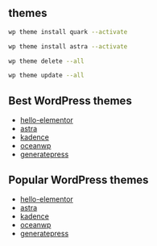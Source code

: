 ## themes
```bash
wp theme install quark --activate

wp theme install astra --activate

wp theme delete --all

wp theme update --all
```


## Best WordPress themes
- [hello-elementor](https://wordpress.org/themes/hello-elementor/)
- [astra](https://wordpress.org/themes/astra/)
- [kadence](https://wordpress.org/themes/kadence/)
- [oceanwp](https://wordpress.org/themes/oceanwp/)
- [generatepress](https://wordpress.org/themes/generatepress/)



## Popular WordPress themes
- [hello-elementor](https://wordpress.org/themes/hello-elementor/)
- [astra](https://wordpress.org/themes/astra/)
- [kadence](https://wordpress.org/themes/kadence/)
- [oceanwp](https://wordpress.org/themes/oceanwp/)
- [generatepress](https://wordpress.org/themes/generatepress/)
